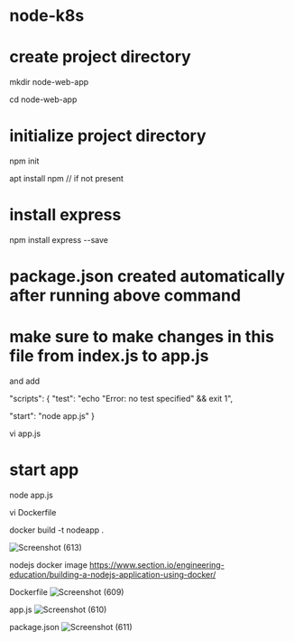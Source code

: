 # node-k8s

# create project directory
 mkdir node-web-app
 
 cd node-web-app
 
 # initialize project directory
 
 npm init
 
 apt install npm     // if not present
 
 # install express
 
  npm install express --save
  
  # package.json created automatically after running above command
  # make sure to make changes in this file from index.js to app.js
  and add 
  
  "scripts": {
  "test": "echo \"Error: no test specified\" && exit 1",
  
  "start": "node app.js"
}

  
  vi app.js
 
 # start app
 node app.js
 
 
 
 vi Dockerfile
 
 docker build -t nodeapp .
 
 
 
 ![Screenshot (613)](https://user-images.githubusercontent.com/109224601/233654687-c2df65e4-6748-4d37-9197-b56a8492d0e6.png)




nodejs docker image
https://www.section.io/engineering-education/building-a-nodejs-application-using-docker/

Dockerfile
![Screenshot (609)](https://user-images.githubusercontent.com/109224601/233653557-0a1e6eba-0b65-4d2f-a137-b3b460078324.png)

app.js
![Screenshot (610)](https://user-images.githubusercontent.com/109224601/233653854-13140f61-8920-4e2e-8eb9-3cb70e91ae71.png)

package.json
![Screenshot (611)](https://user-images.githubusercontent.com/109224601/233654154-159f9c90-90a8-44e1-aaa5-46f5e4a5d2f5.png)


